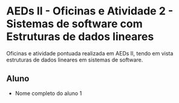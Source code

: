 # AEDs II - Oficinas e Atividade 2 - Sistemas de software com Estruturas de dados lineares 
Oficinas e atividade pontuada realizada em AEDs II, tendo em vista estruturas de dados lineares em sistemas de software.


## Aluno 

* Nome completo do aluno 1



